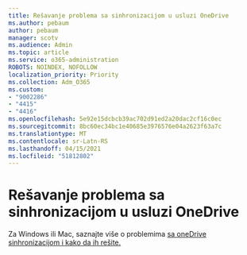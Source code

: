 ```yaml
---
title: Rešavanje problema sa sinhronizacijom u usluzi OneDrive
ms.author: pebaum
author: pebaum
manager: scotv
ms.audience: Admin
ms.topic: article
ms.service: o365-administration
ROBOTS: NOINDEX, NOFOLLOW
localization_priority: Priority
ms.collection: Adm_O365
ms.custom:
- "9002286"
- "4415"
- "4416"
ms.openlocfilehash: 5e92e15dcbcb39ac702d91ed2a20dac2cf16c0ec
ms.sourcegitcommit: 8bc60ec34bc1e40685e3976576e04a2623f63a7c
ms.translationtype: MT
ms.contentlocale: sr-Latn-RS
ms.lasthandoff: 04/15/2021
ms.locfileid: "51812802"
---
```

# <a name="fix-onedrive-sync-issues"></a>Rešavanje problema sa sinhronizacijom u usluzi OneDrive

Za Windows ili Mac, saznajte više o problemima [sa oneDrive sinhronizacijom i kako da ih rešite.](https://support.office.com/article/fix-onedrive-sync-problems-0899b115-05f7-45ec-95b2-e4cc8c4670b2)
